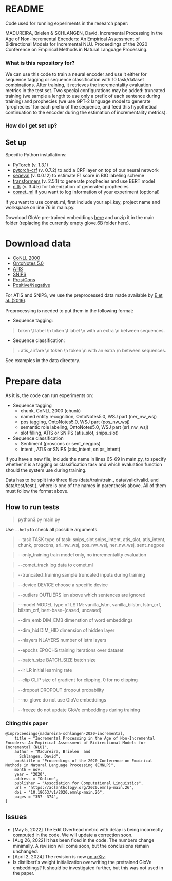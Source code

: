 # README #

Code used for running experiments in the research paper:

MADUREIRA, Brielen & SCHLANGEN, David. Incremental Processing in the Age of Non-Incremental Encoders: An Empirical Assessment of Bidirectional Models for Incremental NLU. Proceedings of the 2020 Conference on Empirical Methods in Natural Language Processing.

### What is this repository for? ###

We can use this code to train a neural encoder and use it either for sequence tagging or sequence classification with 10 task/dataset combinations. After training, it retrieves the incrementality evaluation metrics in the test set. Two special configurations may be added: truncated training (we sample a length to use only a prefix of each sentence during training) and prophecies (we use GPT-2 language model to generate 'prophecies' for each prefix of the sequence, and feed this hypothetical continuation to the encoder during the estimation of incrementality metrics).


### How do I get set up? ###

## Set up

Specific Python installations:

* [PyTorch](https://pytorch.org/) (v. 1.3.1)
* [pytorch-crf](https://pypi.org/project/pytorch-crf/) (v. 0.7.2) to add a CRF layer on top of our neural network
* [seqeval](https://pypi.org/project/seqeval/) (v. 0.0.12) to estimate F1 score in BIO labeling scheme
* [transformers](https://github.com/huggingface/transformers) (v. 2.5.1) to generate prophecies and use BERT model
* [nltk](https://www.nltk.org/) (v. 3.4.5) for tokenization of generated prophecies
* [comet_ml](https://www.comet.ml/docs/quick-start/) if you want to log information of your experiment (optional)

If you want to use comet_ml, first include your api_key, project name and workspace on line 76 in main.py.

Download GloVe pre-trained embeddings [here](http://nlp.stanford.edu/data/glove.6B.zip) and unzip it in the main folder (replacing the currently empty glove.6B folder here).


# Download data

* [CoNLL 2000](https://www.clips.uantwerpen.be/conll2000/chunking/)
* [OntoNotes 5.0](https://catalog.ldc.upenn.edu/LDC2013T19)
* [ATIS](https://www.aclweb.org/anthology/H90-1021.pdf)
* [SNIPS](https://github.com/sonos/nlu-benchmark)
* [Pros/Cons](https://www.cs.uic.edu/~liub/FBS/sentiment-analysis.html#datasets)
* [Positive/Negative](https://archive.ics.uci.edu/ml/datasets/Sentiment+Labelled+Sentences)

For ATIS and SNIPS, we use the preprocessed data made available by [E et al. (2019)](https://github.com/ZephyrChenzf/SF-ID-Network-For-NLU).

Preprocessing is needed to put them in the following format:

* Sequence tagging:
> token \t label \n token \t label \n
with an extra \n between sequences.

* Sequence classification:
> <LABEL>: atis_airfare \n token \n token \n
with an extra \n between sequences.

See examples in the data directory.

# Prepare data

As it is, the code can run experiments on:

* Sequence tagging
    * chunk, CoNLL 2000 (chunk)
    * named entity recognition, OntoNotes5.0, WSJ part (ner_nw_wsj)
    * pos tagging, OntoNotes5.0, WSJ part (pos_nw_wsj)
    * semantic role labeling, OntoNotes5.0, WSJ part (srl_nw_wsj)
    * slot filling, ATIS or SNIPS (atis_slot, snips_slot)
* Sequence classification
    * Sentiment (proscons or sent_negpos)
    * intent , ATIS or SNIPS (atis_intent, snips_intent)

If you have a new file, include the name in lines 65-69 in main.py, to specify whether it is a tagging or classification task and which evaluation function should the system use during training.

Data has to be split into three files (data/train/train.<task>, data/valid/valid.<task> and data/test/test.<task>), where <task> is one of the names in parenthesis above. All of them must follow the format above.

## How to run tests

> python3.py main.py

Use `--help` to check all possible arguments.
>  --task TASK           type of task: snips_slot snips_intent, atis_slot, atis_intent, chunk, proscons, srl_nw_wsj, pos_nw_wsj, ner_nw_wsj, sent_negpos

>  --only_training       train model only, no incrementality evaluation

>  --comet_track         log data to comet.ml

>  --truncated_training  sample truncated inputs during training

>  --device DEVICE       choose a specific device

>  --outliers OUTLIERS   len above which sentences are ignored

>  --model MODEL         type of LSTM: vanilla_lstm, vanilla_bilstm, lstm_crf, bilstm_crf, bert-base-{cased, uncased}

>  --dim_emb DIM_EMB     dimenstion of word embeddings

>  --dim_hid DIM_HID     dimension of hidden layer

>  --nlayers NLAYERS     number of lstm layers

>  --epochs EPOCHS       training iterations over dataset

>  --batch_size BATCH_SIZE batch size

>  --lr LR               initial learning rate

>  --clip CLIP           size of gradient for clipping, 0 for no clipping

>  --dropout DROPOUT     dropout probability

>  --no_glove            do not use GloVe embeddings

>  --freeze              do not update GloVe embeddings during training

### Citing this paper ###

```
@inproceedings{madureira-schlangen-2020-incremental,
    title = "Incremental Processing in the Age of Non-Incremental Encoders: An Empirical Assessment of Bidirectional Models for Incremental {NLU}",
    author = "Madureira, Brielen  and
      Schlangen, David",
    booktitle = "Proceedings of the 2020 Conference on Empirical Methods in Natural Language Processing (EMNLP)",
    month = nov,
    year = "2020",
    address = "Online",
    publisher = "Association for Computational Linguistics",
    url = "https://aclanthology.org/2020.emnlp-main.26",
    doi = "10.18653/v1/2020.emnlp-main.26",
    pages = "357--374",
}   
```

## Issues
- [May 5, 2022] The Edit Overhead metric with delay is being incorrectly computed in the code. We will update a correction soon.
- [Aug 26, 2022] It has been fixed in the code. The numbers change minimally. A revision will come soon, but the conclusions remain unchanged.
- [April 2, 2024] The revision is now [on arXiv](https://arxiv.org/abs/2010.05330). 
- Is distilbert's weight initialization overwriting the pretrained GloVe embeddings? It should be investigated further, but this was not used in the paper.
